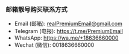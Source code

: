 ### 邮箱靓号购买联系方式
- Email (邮箱): realPremiumEmail@gmail.com
- Telegram (电报): https://t.me/PremiumEmail
- WhatsApp: https://wa.me/+18636660000
- Wechat (微信): 0018636660000
